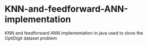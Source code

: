 # KNN-and-feedforward-ANN-implementation
KNN and feedforward ANN implementation in java used to slove the OptiDigit dataset problem
